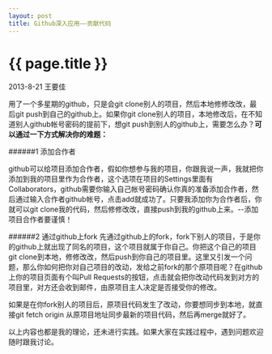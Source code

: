 ```yaml
---
layout: post
title: Github深入应用——贡献代码
---
```


{{ page.title }}
================

<p class="meta">2013-8-21 王要佳</p>

用了一个多星期的github，只是会git clone别人的项目，然后本地修修改改，最后git push到自己的github上。如果你git clone别人的项目，本地修改后，在不知道别人github帐号密码的提前下，想git push到别人的github上，需要怎么办？**可以通过一下方式解决你的难题：**

######1 添加合作者

github可以给项目添加合作者，假如你想参与我的项目，你跟我说一声，我就把你添加到我的项目里作为合作者，这个选项在项目的Settings里面有Collaborators，github需要你输入自己帐号密码确认你真的准备添加合作者，然后通过输入合作者github帐号，点击add就成功了。只要我添加你为合作者后，你就可以git clone我的代码，然后修修改改，直接push到我的github上来。--添加项目合作者要谨慎！

######2 通过github上fork
先通过github上的fork，fork下别人的项目，于是你的github上就出现了同名的项目，这个项目就属于你自己。你把这个自己的项目git clone到本地，修修改改，然后push到你自己的项目里。这里又引发一个问题，那么你如何把你对自己项目的改动，发给之前fork的那个原项目呢？在github上你的项目页面有个叫Pull Requests的按钮，点击就会把你改动代码发到对方的项目里，对方还会收到邮件，由原项目主人决定是否接受你的修改。

如果是在你fork别人的项目后，原项目代码发生了改动，你要想同步到本地，就直接git fetch origin 从原项目地址同步最新的项目代码，然后再merge就好了。


以上内容也都是我的理论，还未进行实践。如果大家在实践过程中，遇到问题欢迎随时跟我讨论。